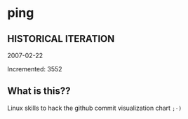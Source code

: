 # ping

## HISTORICAL ITERATION
2007-02-22

Incremented: 3552

## What is this?? 
Linux skills to hack the github commit visualization chart `;-)`
